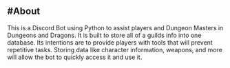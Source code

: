 #About <br />
---
This is a Discord Bot using Python to assist players and Dungeon Masters in Dungeons and Dragons. It is built
to store all of a guilds info into one database. Its intentions are to provide players with tools that will 
prevent repetitive tasks. Storing data like character information, weapons, and more will allow the bot to
quickly access it and use it.
